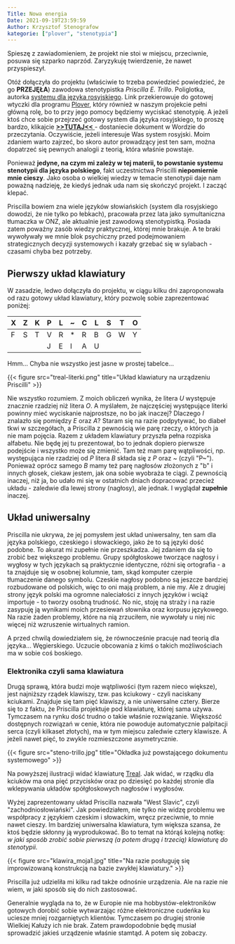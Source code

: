 ```yaml
---
Title: Nowa energia
Date: 2021-09-19T23:59:59
Author: Krzysztof Stenografow
kategorie: ["plover", "stenotypia"]
---
```


Spieszę z zawiadomieniem, że projekt nie stoi w miejscu, przeciwnie, posuwa się szparko naprzód. Zaryzykuję twierdzenie, że nawet przyspieszył.

Otóż dołączyła do projektu (właściwie to trzeba powiedzieć powiedzieć, że go **PRZEJĘŁA**) zawodowa stenotypistka *Priscilla E. Trillo*. Poliglotka, autorka [systemu dla języka rosyjskiego](https://github.com/morinted/plover_russian_trillo). Link przekierowuje do gotowej wtyczki dla programu [Plover](https://github.com/openstenoproject/plover), który również w naszym projekcie pełni główną rolę, bo to przy jego pomocy będziemy wyciskać stenotypię. A jeżeli ktoś chce sobie przejrzeć gotowy system dla języka rosyjskiego, to proszę bardzo, klikajcie [ **>>TUTAJ<<** ](https://github.com/openstenoproject/plover/files/1533593/Russian.Theory.-.ARA.doc.zip) - dostaniecie dokument w Wordzie do przeczytania. Oczywiście, jeżeli interesuje Was system rosyjski. Moim zdaniem warto zajrzeć, bo skoro autor prowadzący jest ten sam, można dopatrzeć się pewnych analogii z teorią, która właśnie powstaje.

Ponieważ **jedyne, na czym mi zależy w tej materii, to powstanie systemu stenotypii dla języka polskiego**, fakt uczestnictwa Priscilli **niepomiernie mnie cieszy**. Jako osoba o wielkiej wiedzy w temacie stenotypii daje nam poważną nadzieję, że kiedyś jednak uda nam się skończyć projekt. I zacząć klepać.

Priscilla bowiem zna wiele języków słowiańskich (system dla rosyjskiego dowodzi, że nie tylko po łebkach), pracowała przez lata jako symultaniczna tłumaczka w ONZ, ale aktualnie jest zawodową stenotypistką. Posiada zatem poważny zasób wiedzy praktycznej, której mnie brakuje. A te braki wywoływały we mnie blok psychiczny przed podejmowaniem strategicznych decyzji systemowych i kazały grzebać się w sylabach - czasami chyba bez potrzeby.

## Pierwszy układ klawiatury

W zasadzie, ledwo dołączyła do projektu, w ciągu kilku dni zaproponowała od razu gotowy układ klawiatury, który pozwolę sobie zaprezentować poniżej:

| X | Z | K | P | L | ~ | C | L | S | T | O |
|---|---|---|---|---|---|---|---|---|---|---|
| F | S | T | V | R | * | R | B | G | W | Y |
|   |   |   | J | E | I | A | U |   |   |   |

Hmm... Chyba nie wszystko jest jasne w prostej tabelce...

{{< figure src="treal-literki.png" title="Układ klawiatury na urządzeniu Priscilli" >}}

Nie wszystko rozumiem. Z moich obliczeń wynika, że litera *U* występuje znacznie rzadziej niż litera *O*. A myślałem, że najczęściej występujące literki powinny mieć wyciskanie najprostsze, no bo jak inaczej? Dlaczego *I* znalazło się pomiędzy *E* oraz *A*? Staram się na razie podpytywać, bo diabeł tkwi w szczegółach, a Priscilla z pewnością wie parę rzeczy, o których ja nie mam pojęcia. Razem z układem klawiatury przyszła pełna rozpiska alfabetu. Nie będę jej tu prezentował, bo to jednak dopiero pierwsze podejście i wszystko może się zmienić. Tam też mam parę wątpliwości, np. występująca nie rzadziej od *P* litera *B* składa się z *P* oraz *~* (czyli "P~"). Ponieważ oprócz samego *B* mamy też parę nagłosów złożonych z "b" i innych głosek, ciekaw jestem, jak ona sobie wyobraża te ciągi. Z pewnością inaczej, niż ja, bo udało mi się w ostatnich dniach dopracować przecież układu - zaledwie dla lewej strony (nagłosy), ale jednak. I wyglądał **zupełnie** inaczej.

## Układ uniwersalny

Priscilla nie ukrywa, że jej pomysłem jest układ uniwersalny, ten sam dla języka polskiego, czeskiego i słowackiego, jako że to są języki dość podobne. To akurat mi zupełnie nie przeszkadza. Jej zdaniem da się to zrobić bez większego problemu. Grupy spółgłoskowe tworzące nagłosy i wygłosy w tych językach są praktycznie identyczne, różni się ortografia - a ta znajduje się w osobnej kolumnie, tam, skąd komputer czerpie tłumaczenie danego symbolu. Czeskie nagłosy podobno są jeszcze bardziej rozbudowane od polskich, więc to oni mają problem, a nie my. Ale z drugiej strony język polski ma ogromne naleciałości z innych języków i wciąż importuje - to tworzy osobną trudność. No nic, stoję na straży i na razie zasypuję ją wynikami moich przesiewań słownika oraz korpusu językowego. Na razie żaden problemy, które na nią zrzuciłem, nie wywołały u niej nic więcej niż wzruszenie wirtualnych ramion.

A przed chwilą dowiedziałem się, że równocześnie pracuje nad teorią dla języka... Węgierskiego. Uczucie obcowania z kimś o takich możliwościach ma w sobie coś boskiego.

### Elektronika czyli sama klawiatura

Drugą sprawą, która budzi moje wątpliwości (tym razem nieco większe), jest najniższy rządek klawiszy, tzw. pas kciukowy - czyli naciskany kciukami. Znajduje się tam pięć klawiszy, a nie uniwersalne cztery. Bierze się to z faktu, że Priscilla projektuje pod klawiaturę, której sama używa. Tymczasem na rynku dość trudno o takie właśnie rozwiązanie. Większość dostępnych rozwiązań w cenie, która nie powoduje automatycznie palpitacji serca (czyli kilkaset złotych), ma w tym miejscu zaledwie cztery klawisze. A jeżeli nawet pięć, to zwykle rozmieszczone asymetrycznie.

{{< figure src="steno-trillo.jpg" title="Okładka już powstającego dokumentu systemowego" >}}

Na powyższej ilustracji widać klawiaturę [Treal](https://www.wordtechnologies.com/treal). Jak widać, w rządku dla kciuków ma ona pięć przycisków oraz po dziesięć po każdej stronie dla wklepywania układów spółgłoskowych nagłosów i wygłosów.

Wyżej zaprezentowany układ Priscilla nazwała "West Slavic", czyli "zachodniosłowiański". Jak powiedziałem, nie tylko nie widzę problemu we współpracy z językiem czeskim i słowackim, wręcz przeciwnie, to mnie nawet cieszy. Im bardziej uniwersalna klawiatura, tym większa szansa, że ktoś będzie skłonny ją wyprodukować. Bo to temat na którąś kolejną notkę: *w jaki sposób zrobić sobie pierwszą (a potem drugą i trzecią) klawiaturę do stenotypii.*

{{< figure src="klawira_moja1.jpg" title="Na razie posługuję się improwizowaną konstrukcją na bazie zwykłej klawiatury." >}}

Priscilla już udzieliła mi kilku rad także odnośnie urządzenia. Ale na razie nie wiem, w jaki sposób się do nich zastosować. 

Generalnie wygląda na to, że w Europie nie ma hobbystów-elektroników gotowych dorobić sobie wytwarzając różne elektroniczne cudeńka ku uciesze mniej rozgarniętych klientów. Tymczasem po drugiej stronie Wielkiej Kałuży ich nie brak. Zatem prawdopodobnie będę musiał sprowadzić jakieś urządzenie właśnie stamtąd. A potem się zobaczy.
